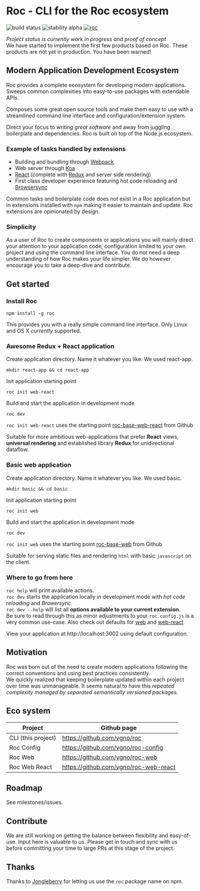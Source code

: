 # Roc - CLI for the Roc ecosystem
![build status](https://travis-ci.org/vgno/roc.svg)
![stability alpha](https://img.shields.io/badge/stability-alpha-red.svg)
[![roc](https://img.shields.io/npm/v/roc.svg)](https://www.npmjs.com/package/roc)

_Project status is currently work in progress and proof of concept_  
We have started to implement the first few products based on Roc. These products are not yet in production. You have been warned!

## Modern Application Development Ecosystem
Roc provides a complete ecosystem for developing modern applications.  
Sweeps common complexities into easy-to-use packages with extendable APIs.

Composes some great open source tools and make them easy to use with a streamlined command line interface and configuration/extension system.  

Direct your focus to _writing great software_ and away from juggling boilerplate and dependencies. Roc is built on top of the Node.js ecosystem.

### Example of tasks handled by extensions
- Building and bundling through [Webpack](http://webpack.github.io/)
- Web server through [Koa](http://koajs.com/)
- [React](http://facebook.github.io/react/) (complete with [Redux](https://github.com/rackt/redux) and server side rendering)
- First class developer experience featuring hot code reloading and [Browsersync](http://browsersync.io)

Common tasks and boilerplate code does not exist in a Roc application but in extensions installed with `npm` making it easier to maintain and update. Roc extensions are opinionated by design.

### Simplicity
As a user of Roc to create components or applications you will mainly direct your attention to your application code, configuration limited to your own project and using the command line interface. You do not need a deep understanding of how Roc makes your life simpler. We do however encourage you to take a deep-dive and contribute.

## Get started
### Install Roc
```
npm install -g roc
```

This provides you with a really simple command line interface. Only Linux and OS X _currently_ supported.

### Awesome Redux + React application
Create application directory. Name it whatever you like. We used react-app.

```
mkdir react-app && cd react-app
```
Init application starting point
```
roc init web-react
```

Build and start the application in development mode
```
roc dev
```

`roc init web-react` uses the starting point [roc-base-web-react](https://github.com/vgno/roc-base-web) from Github  

Suitable for more ambitious web-applications that prefer **React** views, **universal rendering** and established library **Redux** for unidirectional dataflow.  


### Basic web application
Create application directory. Name it whatever you like. We used basic.

```
mkdir basic && cd basic
```
Init application starting point
```
roc init web
```

Build and start the application in development mode
```
roc dev
```

`roc init web` uses the starting point [roc-base-web](https://github.com/vgno/roc-base-web) from Github  

Suitable for serving static files and rendering `html` with basic `javascript` on the client.  

### Where to go from here
`roc help` will print available actions.  
`roc dev` starts the application locally in development mode with _hot code reloading_ and _Browersync_.  
`roc dev --help` will list all **options available to your current extension**.  
Be sure to read through this as minor adjustments to your `roc.config.js` is a very common use-case. Also check out defaults for [web](https://github.com/vgno/roc-web/blob/master/src/roc/config/roc.config.js) and [web-react](https://github.com/vgno/roc-web-react/blob/master/src/roc/config/roc.config.js)  

View your application at http://localhost:3002 using default configuration.

## Motivation
Roc was born out of the need to create modern applications following the correct conventions and using best practices consistently.  
We quickly realized that keeping boilerplate updated within each project over time was unmanageable. It seems natural to have this _repeated complexity managed by separated semantically versioned packages_.

## Eco system
| Project | Github page |
----------|--------------
| CLI (this project) | https://github.com/vgno/roc |
| Roc Config | https://github.com/vgno/roc-config |
| Roc Web | https://github.com/vgno/roc-web |
| Roc Web React | https://github.com/vgno/roc-web-react |

## Roadmap
See milestones/issues.

## Contribute
We are still working on getting the balance between flexibility and easy-of-use. Input here is valuable to us. Please get in touch and sync with us before committing your time to large PRs at this stage of the project.

## Thanks

Thanks to [Jongleberry](https://github.com/jonathanong) for letting us use the `roc` package name on npm.
